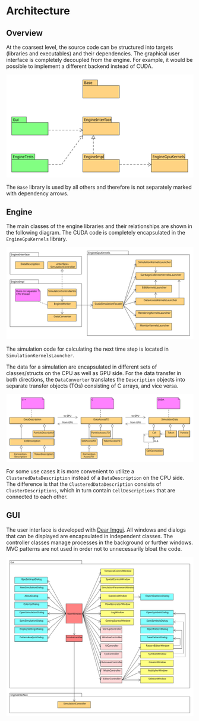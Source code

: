 # Architecture

## Overview

At the coarsest level, the source code can be structured into targets (libraries and executables) and their dependencies. The graphical user interface is completely decoupled from the engine. For example, it would be possible to implement a different backend instead of CUDA.

![Dependencies of libraries (orange) and executables (green)](../.gitbook/assets/packages.svg)

The `Base` library is used by all others and therefore is not separately marked with dependency arrows.&#x20;

## Engine

The main classes of the engine libraries and their relationships are shown in the following diagram. The CUDA code is completely encapsulated in the `EngineGpuKernels` library.

![Engine classes and their dependencies](../.gitbook/assets/engine.svg)

The simulation code for calculating the next time step is located in `SimulationKernelsLauncher`.

The data for a simulation are encapsulated in different sets of classes/structs on the CPU as well as GPU side. For the data transfer in both directions, the `DataConverter` translates the `Description` objects into separate transfer objects (TOs) consisting of C arrays, and vice versa.

![Main data structures for storing simulation data](../.gitbook/assets/data.svg)

For some use cases it is more convenient to utilize a `ClusteredDataDescription` instead of a `DataDescription` on the CPU side. The difference is that the `ClusteredDataDescription` consists of `ClusterDescriptions`, which in turn contain `CellDescriptions` that are connected to each other.

## GUI

The user interface is developed with [Dear Imgui](https://github.com/ocornut/imgui). All windows and dialogs that can be displayed are encapsulated in independent classes. The controller classes manage processes in the background or further windows. MVC patterns are not used in order not to unnecessarily bloat the code.

![Gui classes and some of their dependencies](../.gitbook/assets/gui.svg)
